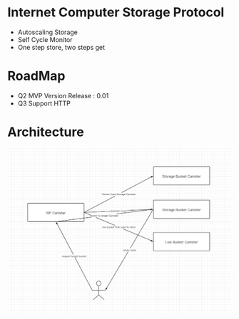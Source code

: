 # Internet Computer Storage Protocol
- Autoscaling Storage
- Self Cycle Monitor
- One step store, two steps get

# RoadMap
- Q2 MVP Version Release : 0.01
- Q3 Support HTTP

# Architecture
![avatar](ISP.jpeg)
